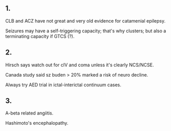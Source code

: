 ## 1.

CLB and ACZ have not great and very old evidence for catamenial epilepsy.

Seizures may have a self-triggering capacity; that's why clusters; but also
a terminating capacity if GTCS (?).

## 2.

Hirsch says watch out for cIV and coma unless it's clearly NCS/NCSE.

Canada study said sz buden > 20% marked a risk of neuro decline.

Always try AED trial in ictal-interictal continuum cases.

## 3.

A-beta related angiitis.

Hashimoto's encephalopathy.


